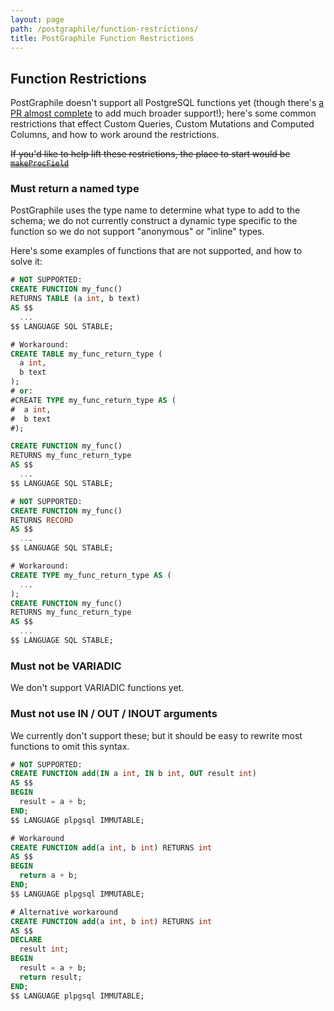 ```yaml
---
layout: page
path: /postgraphile/function-restrictions/
title: PostGraphile Function Restrictions
---
```


## Function Restrictions

PostGraphile doesn't support all PostgreSQL functions yet (though there's [a
PR almost complete](https://github.com/graphile/graphile-engine/pull/296) to
add much broader support!); here's some common restrictions that effect
Custom Queries, Custom Mutations and Computed Columns, and how to work around
the restrictions.

~~If you'd like to help lift these restrictions, the place to start would be
[`makeProcField`](https://github.com/graphile/graphile-engine/blob/69d7b1cbe48ea5f50e3121916e7b1e12d1c70008/packages/graphile-build-pg/src/plugins/makeProcField.js)~~

### Must return a named type

PostGraphile uses the type name to determine what type to add to the schema;
we do not currently construct a dynamic type specific to the function so
we do not support "anonymous" or "inline" types.

Here's some examples of functions that are not supported, and how to solve it:

```sql
# NOT SUPPORTED:
CREATE FUNCTION my_func()
RETURNS TABLE (a int, b text)
AS $$
  ...
$$ LANGUAGE SQL STABLE;

# Workaround:
CREATE TABLE my_func_return_type (
  a int,
  b text
);
# or:
#CREATE TYPE my_func_return_type AS (
#  a int,
#  b text
#);

CREATE FUNCTION my_func()
RETURNS my_func_return_type
AS $$
  ...
$$ LANGUAGE SQL STABLE;
```

```sql
# NOT SUPPORTED:
CREATE FUNCTION my_func()
RETURNS RECORD
AS $$
  ...
$$ LANGUAGE SQL STABLE;

# Workaround:
CREATE TYPE my_func_return_type AS (
  ...
);
CREATE FUNCTION my_func()
RETURNS my_func_return_type
AS $$
  ...
$$ LANGUAGE SQL STABLE;
```

### Must not be VARIADIC

We don't support VARIADIC functions yet.

### Must not use IN / OUT / INOUT arguments

We currently don't support these; but it should be easy to rewrite most
functions to omit this syntax.

```sql
# NOT SUPPORTED:
CREATE FUNCTION add(IN a int, IN b int, OUT result int)
AS $$
BEGIN
  result = a + b;
END;
$$ LANGUAGE plpgsql IMMUTABLE;

# Workaround
CREATE FUNCTION add(a int, b int) RETURNS int
AS $$
BEGIN
  return a + b;
END;
$$ LANGUAGE plpgsql IMMUTABLE;

# Alternative workaround
CREATE FUNCTION add(a int, b int) RETURNS int
AS $$
DECLARE
  result int;
BEGIN
  result = a + b;
  return result;
END;
$$ LANGUAGE plpgsql IMMUTABLE;
```
